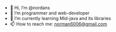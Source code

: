 - 👋 Hi, I’m @nordans
- 👀 I’m programmer and web-developer
- 🌱 I’m currently learning Mid-java and its libraries
- 📫 How to reach me: norman6006@gmail.com


